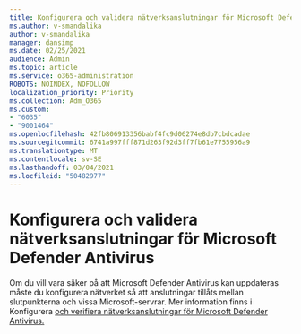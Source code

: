 ```yaml
---
title: Konfigurera och validera nätverksanslutningar för Microsoft Defender Antivirus
ms.author: v-smandalika
author: v-smandalika
manager: dansimp
ms.date: 02/25/2021
audience: Admin
ms.topic: article
ms.service: o365-administration
ROBOTS: NOINDEX, NOFOLLOW
localization_priority: Priority
ms.collection: Adm_O365
ms.custom:
- "6035"
- "9001464"
ms.openlocfilehash: 42fb806913356babf4fc9d06274e8db7cbdcadae
ms.sourcegitcommit: 6741a997fff871d263f92d3ff7fb61e7755956a9
ms.translationtype: MT
ms.contentlocale: sv-SE
ms.lasthandoff: 03/04/2021
ms.locfileid: "50482977"
---
```

# <a name="configure-and-validate-microsoft-defender-antivirus-network-connections"></a>Konfigurera och validera nätverksanslutningar för Microsoft Defender Antivirus

Om du vill vara säker på att Microsoft Defender Antivirus kan uppdateras måste du konfigurera nätverket så att anslutningar tillåts mellan slutpunkterna och vissa Microsoft-servrar. Mer information finns i Konfigurera [och verifiera nätverksanslutningar för Microsoft Defender Antivirus.](https://docs.microsoft.com/windows/security/threat-protection/microsoft-defender-antivirus/configure-network-connections-microsoft-defender-antivirus)

